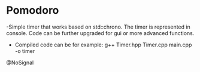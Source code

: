 ﻿# Pomodoro

 -Simple timer that works based on std::chrono. The timer is represented in console. Code can be further upgraded for gui or more advanced functions.

- Compiled code can be for example: g++ Timer.hpp Timer.cpp main.cpp -o timer

@NoSignal
